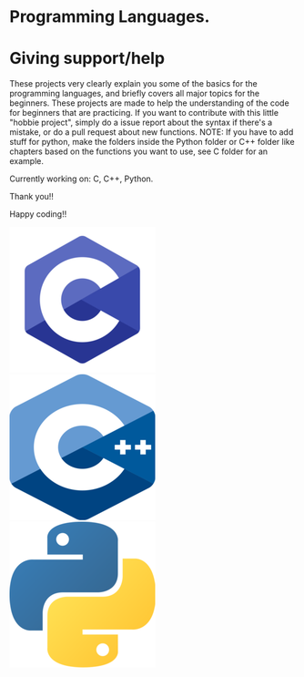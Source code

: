 # Programming Languages.

# Giving support/help

These projects very clearly explain you some of the basics for the programming languages, and briefly covers all major topics for the beginners. These projects are made to help the understanding of the code for beginners that are practicing. If you want to contribute with this little "hobbie project", simply do a issue report about the syntax if there's a mistake, or do a pull request about new functions. NOTE: If you have to add stuff for python, make the folders inside the Python folder or C++ folder like chapters based on the functions you want to use, see C folder for an example.

Currently working on: C, C++, Python.

Thank you!!

Happy coding!!

![](c.png) ![](c++.png)  ![](python.png)
